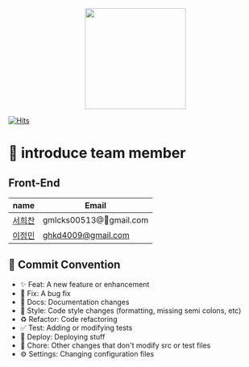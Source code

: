  <div align="center">
    
<img src="./public/images/ReadMeLogo.png" height="200px"/>

</div>

[![Hits](https://hits.seeyoufarm.com/api/count/incr/badge.svg?url=https%3A%2F%2Fgithub.com%2FSwipe-Jeju%2Fswiping-jeju-frontend&count_bg=%232ED016&title_bg=%23000000&icon=googlemaps.svg&icon_color=%23FFFFFF&title=hits&edge_flat=false)](https://hits.seeyoufarm.com)

# 👋 introduce team member

## Front-End

| name                                    | Email                |
| --------------------------------------- | -------------------- |
| [서희찬](https://github.com/seochan99)  | gmlcks00513@gmail.com |
| [이정민](https://github.com/froggy1014) | ghkd4009@gmail.com   |

## 🎯 Commit Convention

- ✨ Feat: A new feature or enhancement
- 🐛 Fix: A bug fix
- 📝 Docs: Documentation changes
- 🎨 Style: Code style changes (formatting, missing semi colons, etc)
- ♻️ Refactor: Code refactoring
- ✅ Test: Adding or modifying tests
- 🚀 Deploy: Deploying stuff
- 🔧 Chore: Other changes that don't modify src or test files
- ⚙️ Settings: Changing configuration files


